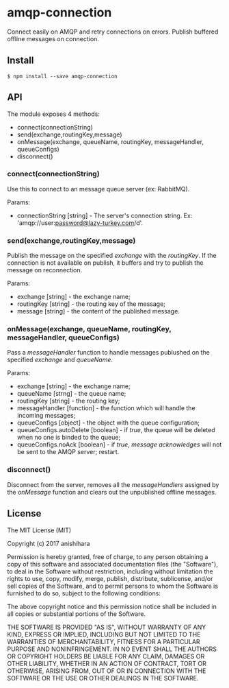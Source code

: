 # amqp-connection

Connect easily on AMQP and retry connections on errors. Publish buffered offline messages on connection.

## Install

```
$ npm install --save amqp-connection
```

## API

The module exposes 4 methods:

* connect(connectionString)
* send(exchange,routingKey,message)
* onMessage(exchange, queueName, routingKey, messageHandler, queueConfigs)
* disconnect()


### connect(connectionString)

Use this to connect to an message queue server (ex: RabbitMQ).

Params:

* connectionString [string] - The server's connection string. Ex: 'amqp://user:password@lazy-turkey.com/d'.

### send(exchange,routingKey,message)

Publish the message on the specified *exchange* with the *routingKey*. If the connection is not available on publish, it buffers and try to publish the message on reconnection.

Params:

* exchange [string] - the exchange name;
* routingKey [string] - the routing key of the message;
* message [string] - the content of the published message.

### onMessage(exchange, queueName, routingKey, messageHandler, queueConfigs)

Pass a *messageHandler* function to handle messages publushed on the specified *exchange* and *queueName*.

Params:

* exchange [string] - the exchange name;
* queueName [strng] - the queue name;
* routingKey [string] - the routing key;
* messageHandler [function] - the function which will handle the incoming messages;
* queueConfigs [object] - the object with the queue configuration;
* queueConfigs.autoDelete [boolean] - if *true*, the queue will be deleted when no one is binded to the queue;
* queueConfigs.noAck [boolean] - if *true*, *message acknowledges* will not be sent to the AMQP server; restart.

### disconnect()

Disconnect from the server, removes all the *messageHandlers* assigned by the *onMessage* function and clears out the unpublished offline messages.

## License

The MIT License (MIT)

Copyright (c) 2017 anishihara

Permission is hereby granted, free of charge, to any person obtaining a copy of
this software and associated documentation files (the "Software"), to deal in
the Software without restriction, including without limitation the rights to
use, copy, modify, merge, publish, distribute, sublicense, and/or sell copies of
the Software, and to permit persons to whom the Software is furnished to do so,
subject to the following conditions:

The above copyright notice and this permission notice shall be included in all
copies or substantial portions of the Software.

THE SOFTWARE IS PROVIDED "AS IS", WITHOUT WARRANTY OF ANY KIND, EXPRESS OR
IMPLIED, INCLUDING BUT NOT LIMITED TO THE WARRANTIES OF MERCHANTABILITY, FITNESS
FOR A PARTICULAR PURPOSE AND NONINFRINGEMENT. IN NO EVENT SHALL THE AUTHORS OR
COPYRIGHT HOLDERS BE LIABLE FOR ANY CLAIM, DAMAGES OR OTHER LIABILITY, WHETHER
IN AN ACTION OF CONTRACT, TORT OR OTHERWISE, ARISING FROM, OUT OF OR IN
CONNECTION WITH THE SOFTWARE OR THE USE OR OTHER DEALINGS IN THE SOFTWARE.